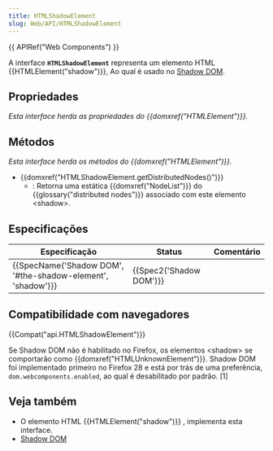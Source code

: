 ```yaml
---
title: HTMLShadowElement
slug: Web/API/HTMLShadowElement
---
```


{{ APIRef("Web Components") }}

A interface **`HTMLShadowElement`** representa um elemento HTML {{HTMLElement("shadow")}}, Ao qual é usado no [Shadow DOM](/pt-BR/docs/Web/Web_Components/Shadow_DOM).

## Propriedades

_Esta interface herda as propriedades do {{domxref("HTMLElement")}}._

## Métodos

_Esta interface herda os métodos do {{domxref("HTMLElement")}}._

- {{domxref("HTMLShadowElement.getDistributedNodes()")}}
  - : Retorna uma estática {{domxref("NodeList")}} do {{glossary("distributed nodes")}} associado com este elemento \<shadow>.

## Especificações

| Especificação                                                                    | Status                           | Comentário |
| -------------------------------------------------------------------------------- | -------------------------------- | ---------- |
| {{SpecName('Shadow DOM', '#the-shadow-element', 'shadow')}} | {{Spec2('Shadow DOM')}} |            |

## Compatibilidade com navegadores

{{Compat("api.HTMLShadowElement")}}

Se Shadow DOM não é habilitado no Firefox, os elementos \<shadow> se comportarão como {{domxref("HTMLUnknownElement")}}. Shadow DOM foi implementado primeiro no Firefox 28 e está por trás de uma preferência, `dom.webcomponents.enabled`, ao qual é desabilitado por padrão. \[1]

## Veja também

- O elemento HTML {{HTMLElement("shadow")}} , implementa esta interface.
- [Shadow DOM](/pt-BR/docs/Web/Web_Components/Shadow_DOM)

